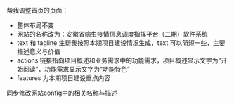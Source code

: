 帮我调整首页的页面：
- 整体布局不变
- 网站的名称改为：安徽省病虫疫情信息调度指挥平台（二期）软件系统
- text 和 tagline 生帮我按照本期项目建设情况生成，text 可以简短一些，主要描述意义与价值
- actions 链接指向项目概述和业务需求中的功能需求，项目概述显示文字为“开始阅读”，功能需求显示文字为“功能特色”
- features 为本期项目建设重点内容

同步修改网站config中的相关名称与描述